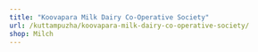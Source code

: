 ```yaml
---
title: "Koovapara Milk Dairy Co-Operative Society"
url: /kuttampuzha/koovapara-milk-dairy-co-operative-society/
shop: Milch
---
```

